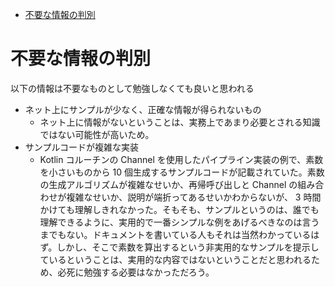 - [不要な情報の判別](#不要な情報の判別)


# 不要な情報の判別

以下の情報は不要なものとして勉強しなくても良いと思われる

- ネット上にサンプルが少なく、正確な情報が得られないもの
  - ネット上に情報がないということは、実務上であまり必要とされる知識ではない可能性が高いため。
- サンプルコードが複雑な実装
  - Kotlin コルーチンの Channel を使用したパイプライン実装の例で、素数を小さいものから 10 個生成するサンプルコードが記載されていた。素数の生成アルゴリズムが複雑なせいか、再帰呼び出しと Channel の組み合わせが複雑なせいか、説明が端折ってあるせいかわからないが、 3 時間かけても理解しきれなかった。そもそも、サンプルというのは、誰でも理解できるように、実用的で一番シンプルな例をあげるべきなのは言うまでもない。ドキュメントを書いている人もそれは当然わかっているはず。しかし、そこで素数を算出するという非実用的なサンプルを提示しているということは、実用的な内容ではないということだと思われるため、必死に勉強する必要はなかっただろう。




